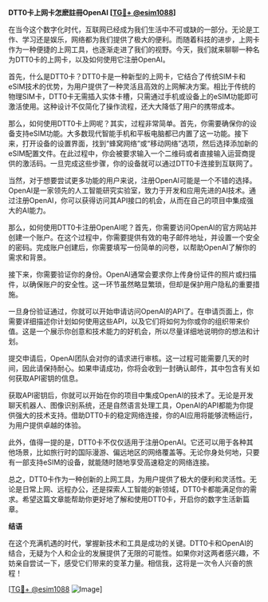 **DTT0卡上网卡怎麽註冊OpenAI [[TG💪+ @esim1088](https://t.me/s/esim1088)]**

在当今这个数字化时代，互联网已经成为我们生活中不可或缺的一部分。无论是工作、学习还是娱乐，网络都为我们提供了极大的便利。而随着科技的进步，上网卡作为一种便捷的上网工具，也逐渐走进了我们的视野。今天，我们就来聊聊一种名为DTT0卡的上网卡，以及如何使用它注册OpenAI。

首先，什么是DTT0卡？DTT0卡是一种新型的上网卡，它结合了传统SIM卡和eSIM技术的优势，为用户提供了一种灵活且高效的上网解决方案。相比于传统的物理SIM卡，DTT0卡无需插入实体卡槽，只需通过手机或设备上的eSIM功能即可激活使用。这种设计不仅简化了操作流程，还大大降低了用户的携带成本。

那么，如何使用DTT0卡上网呢？其实，过程非常简单。首先，你需要确保你的设备支持eSIM功能。大多数现代智能手机和平板电脑都已内置了这一功能。接下来，打开设备的设置界面，找到“蜂窝网络”或“移动网络”选项，然后选择添加新的eSIM配置文件。在此过程中，你会被要求输入一个二维码或者直接输入运营商提供的激活码。一旦完成这些步骤，你的设备就可以通过DTT0卡连接到互联网了。

当然，对于想要尝试更多功能的用户来说，注册OpenAI可能是一个不错的选择。OpenAI是一家领先的人工智能研究实验室，致力于开发和应用先进的AI技术。通过注册OpenAI，你可以获得访问其API接口的机会，从而在自己的项目中集成强大的AI能力。

那么，如何使用DTT0卡注册OpenAI呢？首先，你需要访问OpenAI的官方网站并创建一个账户。在这个过程中，你需要提供有效的电子邮件地址，并设置一个安全的密码。完成账户创建后，你需要填写一份简单的问卷，以帮助OpenAI了解你的需求和背景。

接下来，你需要验证你的身份。OpenAI通常会要求你上传身份证件的照片或扫描件，以确保账户的安全性。这一环节虽然略显繁琐，但却是保护用户隐私的重要措施。

一旦身份验证通过，你就可以开始申请访问OpenAI的API了。在申请页面上，你需要详细描述你计划如何使用这些API，以及它们将如何为你或你的组织带来价值。这是一个展示你创意和技术能力的好机会，所以尽量详细地说明你的想法和计划。

提交申请后，OpenAI团队会对你的请求进行审核。这一过程可能需要几天的时间，因此请保持耐心。如果申请成功，你将会收到一封确认邮件，其中包含有关如何获取API密钥的信息。

获取API密钥后，你就可以开始在你的项目中集成OpenAI的技术了。无论是开发聊天机器人、图像识别系统，还是自然语言处理工具，OpenAI的API都能为你提供强大的技术支持。借助DTT0卡的稳定网络连接，你的AI应用将能够流畅运行，为用户提供卓越的体验。

此外，值得一提的是，DTT0卡不仅仅适用于注册OpenAI。它还可以用于各种其他场景，比如旅行时的国际漫游、偏远地区的网络覆盖等。无论你身处何地，只要有一部支持eSIM的设备，就能随时随地享受高速稳定的网络连接。

总之，DTT0卡作为一种创新的上网工具，为用户提供了极大的便利和灵活性。无论是日常上网、远程办公，还是探索人工智能的新领域，DTT0卡都能满足你的需求。希望这篇文章能帮助你更好地了解和使用DTT0卡，开启你的数字生活新篇章。

**结语**

在这个充满机遇的时代，掌握新技术和工具是成功的关键。DTT0卡和OpenAI的结合，无疑为个人和企业的发展提供了无限的可能性。如果你对这两者感兴趣，不妨亲自尝试一下，感受它们带来的变革力量。相信我，这将是一次令人兴奋的旅程！

[[TG💪+ @esim1088](https://t.me/s/esim1088) ![Image](https://i.postimg.cc/4NQfJmqS/Snipaste-2025-05-13-00-14-12.png)]